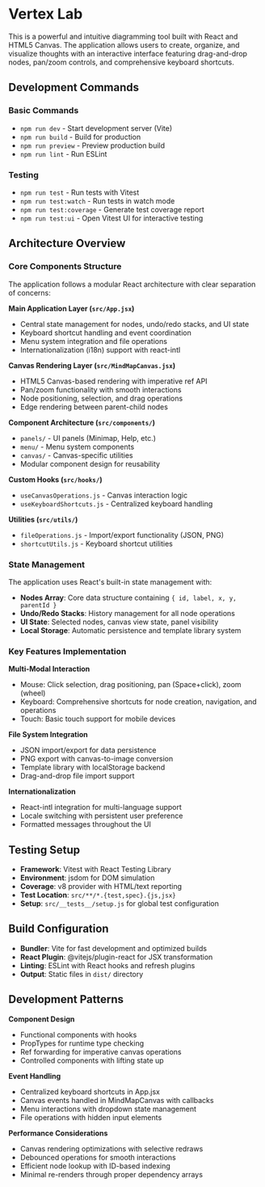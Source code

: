 # Vertex Lab

This is a powerful and intuitive diagramming tool built with React and HTML5 Canvas. The application allows users to create, organize, and visualize thoughts with an interactive interface featuring drag-and-drop nodes, pan/zoom controls, and comprehensive keyboard shortcuts.

## Development Commands

### Basic Commands
- `npm run dev` - Start development server (Vite)
- `npm run build` - Build for production 
- `npm run preview` - Preview production build
- `npm run lint` - Run ESLint

### Testing
- `npm run test` - Run tests with Vitest
- `npm run test:watch` - Run tests in watch mode
- `npm run test:coverage` - Generate test coverage report
- `npm run test:ui` - Open Vitest UI for interactive testing

## Architecture Overview

### Core Components Structure

The application follows a modular React architecture with clear separation of concerns:

**Main Application Layer (`src/App.jsx`)**
- Central state management for nodes, undo/redo stacks, and UI state
- Keyboard shortcut handling and event coordination
- Menu system integration and file operations
- Internationalization (i18n) support with react-intl

**Canvas Rendering Layer (`src/MindMapCanvas.jsx`)**
- HTML5 Canvas-based rendering with imperative ref API
- Pan/zoom functionality with smooth interactions
- Node positioning, selection, and drag operations
- Edge rendering between parent-child nodes

**Component Architecture (`src/components/`)**
- `panels/` - UI panels (Minimap, Help, etc.)
- `menu/` - Menu system components
- `canvas/` - Canvas-specific utilities
- Modular component design for reusability

**Custom Hooks (`src/hooks/`)**
- `useCanvasOperations.js` - Canvas interaction logic
- `useKeyboardShortcuts.js` - Centralized keyboard handling

**Utilities (`src/utils/`)**
- `fileOperations.js` - Import/export functionality (JSON, PNG)
- `shortcutUtils.js` - Keyboard shortcut utilities

### State Management

The application uses React's built-in state management with:
- **Nodes Array**: Core data structure containing `{ id, label, x, y, parentId }`
- **Undo/Redo Stacks**: History management for all node operations
- **UI State**: Selected nodes, canvas view state, panel visibility
- **Local Storage**: Automatic persistence and template library system

### Key Features Implementation

**Multi-Modal Interaction**
- Mouse: Click selection, drag positioning, pan (Space+click), zoom (wheel)
- Keyboard: Comprehensive shortcuts for node creation, navigation, and operations
- Touch: Basic touch support for mobile devices

**File System Integration**
- JSON import/export for data persistence
- PNG export with canvas-to-image conversion
- Template library with localStorage backend
- Drag-and-drop file import support

**Internationalization**
- React-intl integration for multi-language support
- Locale switching with persistent user preference
- Formatted messages throughout the UI

## Testing Setup

- **Framework**: Vitest with React Testing Library
- **Environment**: jsdom for DOM simulation
- **Coverage**: v8 provider with HTML/text reporting
- **Test Location**: `src/**/*.{test,spec}.{js,jsx}`
- **Setup**: `src/__tests__/setup.js` for global test configuration

## Build Configuration

- **Bundler**: Vite for fast development and optimized builds
- **React Plugin**: @vitejs/plugin-react for JSX transformation
- **Linting**: ESLint with React hooks and refresh plugins
- **Output**: Static files in `dist/` directory

## Development Patterns

**Component Design**
- Functional components with hooks
- PropTypes for runtime type checking
- Ref forwarding for imperative canvas operations
- Controlled components with lifting state up

**Event Handling**
- Centralized keyboard shortcuts in App.jsx
- Canvas events handled in MindMapCanvas with callbacks
- Menu interactions with dropdown state management
- File operations with hidden input elements

**Performance Considerations**
- Canvas rendering optimizations with selective redraws
- Debounced operations for smooth interactions
- Efficient node lookup with ID-based indexing
- Minimal re-renders through proper dependency arrays